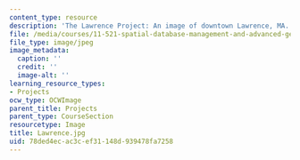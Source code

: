 ```yaml
---
content_type: resource
description: 'The Lawrence Project: An image of downtown Lawrence, MA.'
file: /media/courses/11-521-spatial-database-management-and-advanced-geographic-information-systems-spring-2003/78ded4ecac3cef31148d939478fa7258_Lawrence.jpg
file_type: image/jpeg
image_metadata:
  caption: ''
  credit: ''
  image-alt: ''
learning_resource_types:
- Projects
ocw_type: OCWImage
parent_title: Projects
parent_type: CourseSection
resourcetype: Image
title: Lawrence.jpg
uid: 78ded4ec-ac3c-ef31-148d-939478fa7258
---
```

